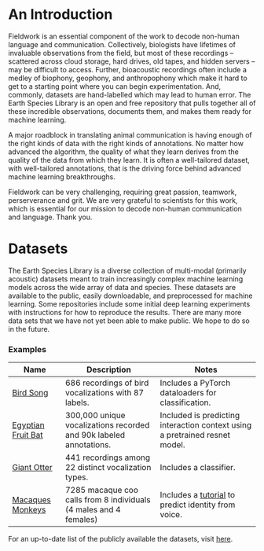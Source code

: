 # An Introduction

Fieldwork is an essential component of the work to decode non-human language and communication.  Collectively, biologists have lifetimes of invaluable observations from the field, but most of these recordings – scattered across cloud storage, hard drives, old tapes, and hidden servers – may be difficult to access. Further, bioacoustic recordings often include a medley of biophony, geophony, and anthropophony which make it hard to get to a starting point where you can begin experimentation. And, commonly, datasets are hand-labelled which may lead to human error. The Earth Species Library is an open and free repository that pulls together all of these incredible observations, documents them, and makes them ready for machine learning.   

A major roadblock in translating animal communication is having enough of the right kinds of data with the right kinds of annotations. No matter how advanced the algorithm, the quality of what they learn derives from the quality of the data from which they learn. It is often a well-tailored dataset, with well-tailored annotations, that is the driving force behind advanced machine learning breakthroughs. 

Fieldwork can be very challenging, requiring great passion, teamwork, perserverance and grit. We are very grateful to scientists for this work, which is essential for our mission to decode non-human communication and language. Thank you.

# Datasets

The Earth Species Library is a diverse collection of multi-modal (primarily acoustic) datasets meant to train increasingly complex machine learning models across the wide array of data and species.  These datasets are available to the public, easily downloadable, and preprocessed for machine learning. Some repositories include some initial deep learning experiments with instructions for how to reproduce the results. There are many more data sets that we have not yet been able to make public. We hope to do so in the future.

### Examples 

| Name  | Description | Notes |
| ------------- | ------------- | ------------ |
| [Bird Song](https://github.com/earthspecies/library/tree/main/bird_songs) | 686 recordings of bird vocalizations with 87 labels. | Includes a PyTorch dataloaders for classification.  |
| [Egyptian Fruit Bat](https://github.com/earthspecies/library/tree/main/egyptian_fruit_bat)  | 300,000 unique vocalizations recorded and 90k labeled annotations.  | Included is predicting interaction context using a pretrained resnet model. |
| [Giant Otter](https://github.com/earthspecies/library/tree/main/giant_otter) | 441 recordings among 22 distinct vocalization types. | Includes a classifier. |
| [Macaques Monkeys](https://github.com/earthspecies/library/tree/main/macaques) | 7285 macaque coo calls from 8 individuals (4 males and 4 females) | Includes a [tutorial](https://github.com/earthspecies/open_collaboration_on_audio_classification) to predict identity from voice. |

For an up-to-date list of the publicly available the datasets, visit [here](https://github.com/earthspecies/library). 
